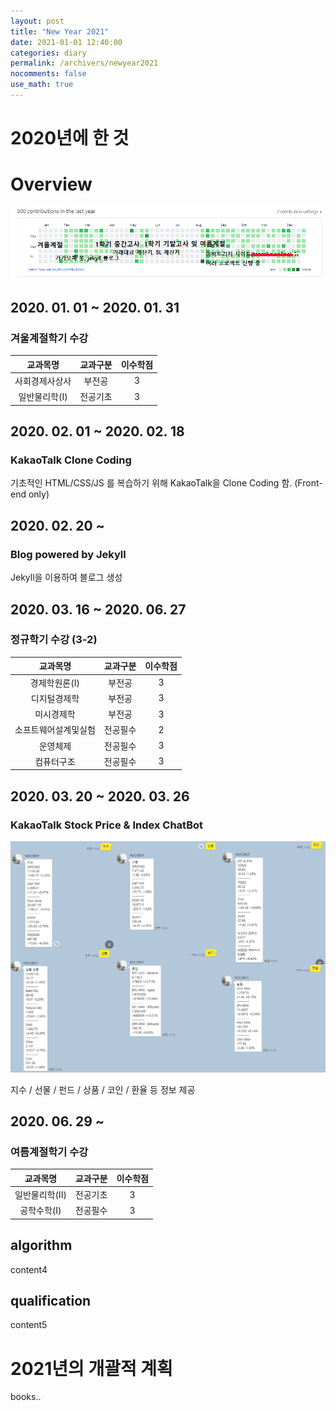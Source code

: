 ```yaml
---
layout: post
title: "New Year 2021"
date: 2021-01-01 12:40:00
categories: diary
permalink: /archivers/newyear2021
nocomments: false
use_math: true
---
```


# 2020년에 한 것

<!-- ![air1](/assets/posts/2020-04-01-aircon/air1.JPG) -->

<!-- ![air2](/assets/posts/2020-04-01-aircon/air2.JPG){: width="500" height="500"} -->



# Overview

![overview](/assets/posts/2021-01-01-newYear2021/2020github.png)

## 2020. 01. 01 ~  2020. 01. 31

### 겨울계절학기 수강

|교과목명|교과구분|이수학점|
|:---:|:---:|:---:|
|사회경제사상사|부전공|3|
|일반물리학(I)|전공기초|3|

## 2020. 02. 01 ~ 2020. 02. 18

### KakaoTalk Clone Coding

기초적인 HTML/CSS/JS 를 복습하기 위해 KakaoTalk을 Clone Coding 함. (Front-end only)

## 2020. 02. 20 ~

### Blog powered by Jekyll

Jekyll을 이용하여 블로그 생성

## 2020. 03. 16 ~ 2020. 06. 27

### 정규학기 수강 (3-2)

|교과목명|교과구분|이수학점|
|:---:|:---:|:---:|
|경제학원론(I)|부전공|3|
|디지털경제학|부전공|3|
|미시경제학|부전공|3|
|소프트웨어설계및실험|전공필수|2|
|운영체제|전공필수|3|
|컴퓨터구조|전공필수|3|

## 2020. 03. 20 ~ 2020. 03. 26

### KakaoTalk Stock Price & Index ChatBot

![katalkchatbot](/assets/posts/2021-01-01-newYear2021/katalkchatbot.png)

지수 / 선물 / 펀드 / 상품 / 코인 / 환율 등 정보 제공
## 2020. 06. 29 ~

### 여름계절학기 수강

|교과목명|교과구분|이수학점|
|:---:|:---:|:---:|
|일반물리학(II)|전공기초|3|
|공학수학(I)|전공필수|3|

## algorithm

content4

## qualification

content5

# 2021년의 개괄적 계획

books..
